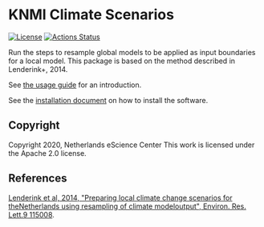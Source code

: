 KNMI Climate Scenarios
======================

[![License](https://img.shields.io/badge/License-Apache%202.0-blue.svg)](https://opensource.org/licenses/Apache-2.0)
[![Actions Status](https://github.com/eucp-project/kcs/workflows/kcs-listing/badge.svg)](https://github.com/eucp-project/kcs/actions)


Run the steps to resample global models to be applied as input boundaries for a local model. This package is based on the method described in Lenderink+, 2014.

See [the usage
guide](https://knmi-climate-scenarios.readthedocs.io/en/latest/usage.html)
for an introduction.

See the [installation document](https://github.com/eucp-project/kcs/blob/master/INSTALL) on how to install the software.


Copyright
---------

Copyright 2020, Netherlands eScience Center
This work is licensed under the Apache 2.0 license.



References
----------

[Lenderink et al, 2014, "Preparing local climate change scenarios for theNetherlands using resampling of climate modeloutput", Environ. Res. Lett.9 115008](https://iopscience.iop.org/article/10.1088/1748-9326/9/11/115008).

